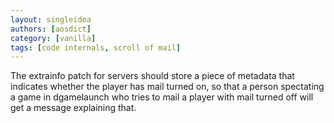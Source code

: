 ```yaml
---
layout: singleidea
authors: [aosdict]
category: [vanilla]
tags: [code internals, scroll of mail]
---
```

The extrainfo patch for servers should store a piece of metadata that indicates
whether the player has mail turned on, so that a person spectating a game in
dgamelaunch who tries to mail a player with mail turned off will get a message
explaining that.
